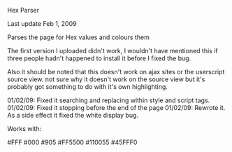 Hex Parser

Last update Feb 1, 2009 

Parses the page for Hex values and colours them

The first version I uploaded didn't work, I wouldn't have mentioned this if three people hadn't happened to install it before I fixed the bug.

Also it should be noted that this doesn't work on ajax sites or the userscript source view. not sure why it doesn't work on the source view but it's probably got something to do with it's own highlighting.

01/02/09: Fixed it searching and replacing within style and script tags.
01/02/09: Fixed it stopping before the end of the page
01/02/09: Rewrote it. As a side effect it fixed the white display bug.

Works with:

#FFF
#000
#905
#FF5500
#110055
#45FFF0